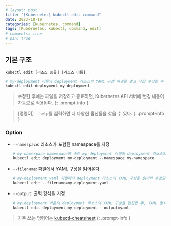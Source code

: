 ```yaml
---
# layout: post
title: "[Kubernetes] kubectl edit command"
date: 2023-10-19
categories: [Kubernetes, command]
tags: [Kubernetes, kubectl, command, edit]
# comments: true
# pin: true
---
```


## 기본 구조

```bash
kubectl edit [리소스 종류] [리소스 이름]

# my-deployment 이름의 deployment 리소스의 YAML 구성 파일을 열고 직접 수정할 수 있다.
kubectl edit deployment my-deployment
```

> 수정한 후에는 파일을 저장하고 종료하면, Kubernetes API 서버에 변경 내용이 자동으로 적용된다.
{: .prompt-info }

> [명령어] `--help`를 입력하면 더 다양한 옵션들을 찾을 수 있다.
{: .prompt-info }

### Option

- `--namespace`: 리소스가 포함된 namespace를 지정
    ```bash
    # my-namespace namespace에 속한 my-deployment 이름의 deployment 리소스의 YAML 구성 파일을 열고 직접 수정할 수 있다.
    kubectl edit deployment my-deployment --namespace my-namespace
    ```

- `--filename`: 파일에서 YAML 구성을 읽어온다.
    ```bash
    # my-deployment.yaml 파일에서 deployment 리소스의 YAML 구성을 읽어와 수정할 수 있다.
    kubectl edit --filename=my-deployment.yaml
    ```

- `--output`: 출력 형식을 지정
    ```bash
    # my-deployment 이름의 deployment 리소스의 YAML 구성을 편집한 후, YAML 형식으로 출력
    kubectl edit deployment my-deployment --output=yaml
    ```

> 자주 쓰는 명령어는 [kubectl-cheatsheet](https://kubernetes.io/docs/reference/kubectl/cheatsheet/)
{: .prompt-info }